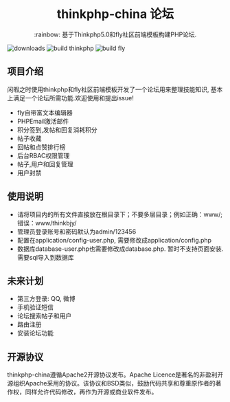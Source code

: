 <h1 align="center">thinkphp-china 论坛</h1>

<p align="center">:rainbow: 基于Thinkphp5.0和fly社区前端模板构建PHP论坛.</p>

<img src="https://s1.ax1x.com/2018/09/09/iiRR58.png" alt="downloads" border="0">
<img src="https://s1.ax1x.com/2018/09/09/iiRfPS.png" alt="build thinkphp" border="0">
<img src="https://s1.ax1x.com/2018/09/09/iiR2Uf.png" alt="build fly" border="0">


<h2>项目介绍</h2>
<p>闲暇之时使用thinkphp和fly社区前端模板开发了一个论坛用来整理技能知识, 基本上满足一个论坛所需功能.欢迎使用和提出issue!</p>
<ul>
    <li>fly自带富文本编辑器</li>
    <li>PHPEmail激活邮件</li>
    <li>积分签到,发帖和回复消耗积分</li>
    <li>帖子收藏</li>
    <li>回帖和点赞排行榜</li>
    <li>后台RBAC权限管理</li>
    <li>帖子,用户和回复管理</li>
    <li>用户封禁</li>
</ul>

<h2>使用说明</h2>
<ul>
    <li>请将项目内的所有文件直接放在根目录下；不要多层目录；例如正确：www/;错误：www/thinkbjy/</li>
    <li>管理员登录账号和密码默认为admin/123456</li>
    <li>配置在application/config-user.php, 需要修改成application/config.php</li>
    <li>数据库database-user.php也需要修改成database.php. 暂时不支持页面安装. 需要sql导入到数据库</li>
</ul>

<h2>未来计划</h2>
<ul>
    <li>第三方登录: QQ, 微博</li>
    <li>手机验证短信</li>
    <li>论坛搜索帖子和用户</li>
    <li>路由注册</li>
    <li>安装论坛功能</li>
</ul>

<h2>开源协议</h2>
<p>thinkphp-china遵循Apache2开源协议发布。Apache Licence是著名的非盈利开源组织Apache采用的协议。该协议和BSD类似，鼓励代码共享和尊重原作者的著作权，同样允许代码修改，再作为开源或商业软件发布。</p>